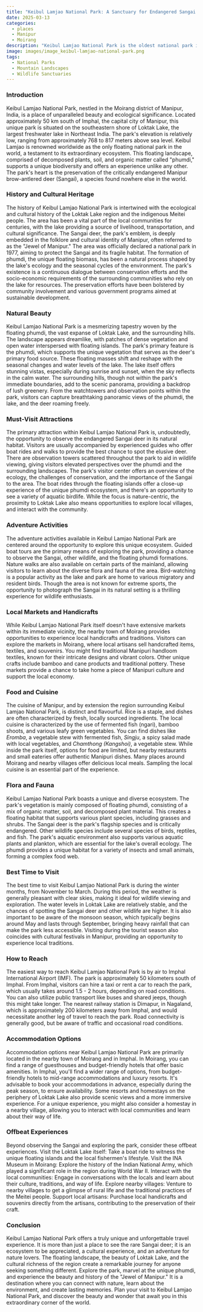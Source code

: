 ```yaml
---
title: "Keibul Lamjao National Park: A Sanctuary for Endangered Sangai Deer"
date: 2025-03-13
categories:
  - places
  - Manipur
  - Moirang
description: "Keibul Lamjao National Park is the oldest national park in Manipur and one of the last remaining habitats of the critically endangered Sangai deer (Axis porcinus), also known as the dancing deer due to its unique gait. It is a wildlife sanctuary located near Moirang town, about 40 km from the state capital Imphal. The park is part of the larger Leiyok Valley and is known for its rich biodiversity, offering a haven for nature enthusiasts and wildlife photographers."
image: images/image_keibul-lamjao-national-park.png
tags: 
  - National Parks
  - Mountain Landscapes
  - Wildlife Sanctuaries
---
```



### **Introduction**

Keibul Lamjao National Park, nestled in the Moirang district of Manipur, India, is a place of unparalleled beauty and ecological significance. Located approximately 50 km south of Imphal, the capital city of Manipur, this unique park is situated on the southeastern shore of Loktak Lake, the largest freshwater lake in Northeast India. The park's elevation is relatively low, ranging from approximately 768 to 817 meters above sea level. Keibul Lamjao is renowned worldwide as the only floating national park in the world, a testament to its extraordinary ecosystem. This floating landscape, comprised of decomposed plants, soil, and organic matter called "phumdi," supports a unique biodiversity and offers an experience unlike any other. The park's heart is the preservation of the critically endangered Manipur brow-antlered deer (Sangai), a species found nowhere else in the world.


### **History and Cultural Heritage**

The history of Keibul Lamjao National Park is intertwined with the ecological and cultural history of the Loktak Lake region and the indigenous Meitei people. The area has been a vital part of the local communities for centuries, with the lake providing a source of livelihood, transportation, and cultural significance. The Sangai deer, the park's emblem, is deeply embedded in the folklore and cultural identity of Manipur, often referred to as the "Jewel of Manipur." The area was officially declared a national park in 1977, aiming to protect the Sangai and its fragile habitat.  The formation of phumdi, the unique floating biomass, has been a natural process shaped by the lake's ecology and the seasonal cycles of the environment.  The park's existence is a continuous dialogue between conservation efforts and the socio-economic requirements of the surrounding communities who rely on the lake for resources. The preservation efforts have been bolstered by community involvement and various government programs aimed at sustainable development.


### **Natural Beauty**

Keibul Lamjao National Park is a mesmerizing tapestry woven by the floating phumdi, the vast expanse of Loktak Lake, and the surrounding hills. The landscape appears dreamlike, with patches of dense vegetation and open water interspersed with floating islands.  The park's primary feature is the phumdi, which supports the unique vegetation that serves as the deer's primary food source. These floating masses shift and reshape with the seasonal changes and water levels of the lake. The lake itself offers stunning vistas, especially during sunrise and sunset, when the sky reflects in the calm water. The surrounding hills, though not within the park's immediate boundaries, add to the scenic panorama, providing a backdrop of lush greenery. From the watchtowers and observation points within the park, visitors can capture breathtaking panoramic views of the phumdi, the lake, and the deer roaming freely.


### **Must-Visit Attractions**

The primary attraction within Keibul Lamjao National Park is, undoubtedly, the opportunity to observe the endangered Sangai deer in its natural habitat. Visitors are usually accompanied by experienced guides who offer boat rides and walks to provide the best chance to spot the elusive deer. There are observation towers scattered throughout the park to aid in wildlife viewing, giving visitors elevated perspectives over the phumdi and the surrounding landscapes. The park's visitor center offers an overview of the ecology, the challenges of conservation, and the importance of the Sangai to the area. The boat rides through the floating islands offer a close-up experience of the unique phumdi ecosystem, and there's an opportunity to see a variety of aquatic birdlife. While the focus is nature-centric, the proximity to Loktak Lake also means opportunities to explore local villages, and interact with the community.


### **Adventure Activities**

The adventure activities available in Keibul Lamjao National Park are centered around the opportunity to explore this unique ecosystem. Guided boat tours are the primary means of exploring the park, providing a chance to observe the Sangai, other wildlife, and the floating phumdi formations. Nature walks are also available on certain parts of the mainland, allowing visitors to learn about the diverse flora and fauna of the area. Bird-watching is a popular activity as the lake and park are home to various migratory and resident birds. Though the area is not known for extreme sports, the opportunity to photograph the Sangai in its natural setting is a thrilling experience for wildlife enthusiasts.


### **Local Markets and Handicrafts**

While Keibul Lamjao National Park itself doesn't have extensive markets within its immediate vicinity, the nearby town of Moirang provides opportunities to experience local handicrafts and traditions. Visitors can explore the markets in Moirang, where local artisans sell handcrafted items, textiles, and souvenirs. You might find traditional Manipuri handloom textiles, known for their intricate designs and vibrant colors. Other unique crafts include bamboo and cane products and traditional pottery. These markets provide a chance to take home a piece of Manipuri culture and support the local economy.


### **Food and Cuisine**

The cuisine of Manipur, and by extension the region surrounding Keibul Lamjao National Park, is distinct and flavourful. Rice is a staple, and dishes are often characterized by fresh, locally sourced ingredients.  The local cuisine is characterized by the use of fermented fish (ngari), bamboo shoots, and various leafy green vegetables.  You can find dishes like *Eromba*, a vegetable stew with fermented fish, *Singju*, a spicy salad made with local vegetables, and *Chamthong (Kangshoi)*, a vegetable stew. While inside the park itself, options for food are limited, but nearby restaurants and small eateries offer authentic Manipuri dishes. Many places around Moirang and nearby villages offer delicious local meals.  Sampling the local cuisine is an essential part of the experience.


### **Flora and Fauna**

Keibul Lamjao National Park boasts a unique and diverse ecosystem. The park's vegetation is mainly composed of floating phumdi, consisting of a mix of organic matter, soil, and decomposed plant material. This creates a floating habitat that supports various plant species, including grasses and shrubs. The Sangai deer is the park's flagship species and is critically endangered. Other wildlife species include several species of birds, reptiles, and fish. The park's aquatic environment also supports various aquatic plants and plankton, which are essential for the lake's overall ecology. The phumdi provides a unique habitat for a variety of insects and small animals, forming a complex food web.


### **Best Time to Visit**

The best time to visit Keibul Lamjao National Park is during the winter months, from November to March. During this period, the weather is generally pleasant with clear skies, making it ideal for wildlife viewing and exploration. The water levels in Loktak Lake are relatively stable, and the chances of spotting the Sangai deer and other wildlife are higher. It is also important to be aware of the monsoon season, which typically begins around May and lasts through September, bringing heavy rainfall that can make the park less accessible. Visiting during the tourist season also coincides with cultural festivals in Manipur, providing an opportunity to experience local traditions.


### **How to Reach**

The easiest way to reach Keibul Lamjao National Park is by air to Imphal International Airport (IMF). The park is approximately 50 kilometers south of Imphal. From Imphal, visitors can hire a taxi or rent a car to reach the park, which usually takes around 1.5 - 2 hours, depending on road conditions.  You can also utilize public transport like buses and shared jeeps, though this might take longer. The nearest railway station is Dimapur, in Nagaland, which is approximately 200 kilometers away from Imphal, and would necessitate another leg of travel to reach the park. Road connectivity is generally good, but be aware of traffic and occasional road conditions.


### **Accommodation Options**

Accommodation options near Keibul Lamjao National Park are primarily located in the nearby town of Moirang and in Imphal. In Moirang, you can find a range of guesthouses and budget-friendly hotels that offer basic amenities. In Imphal, you'll find a wider range of options, from budget-friendly hotels to mid-range accommodations and luxury resorts. It's advisable to book your accommodations in advance, especially during the peak season, to ensure availability. Some resorts and homestays on the periphery of Loktak Lake also provide scenic views and a more immersive experience. For a unique experience, you might also consider a homestay in a nearby village, allowing you to interact with local communities and learn about their way of life.


### **Offbeat Experiences**

Beyond observing the Sangai and exploring the park, consider these offbeat experiences. Visit the Loktak Lake itself: Take a boat ride to witness the unique floating islands and the local fishermen's lifestyle. Visit the INA Museum in Moirang: Explore the history of the Indian National Army, which played a significant role in the region during World War II. Interact with the local communities: Engage in conversations with the locals and learn about their culture, traditions, and way of life. Explore nearby villages: Venture to nearby villages to get a glimpse of rural life and the traditional practices of the Meitei people. Support local artisans: Purchase local handicrafts and souvenirs directly from the artisans, contributing to the preservation of their craft.


### **Conclusion**

Keibul Lamjao National Park offers a truly unique and unforgettable travel experience. It is more than just a place to see the rare Sangai deer; it is an ecosystem to be appreciated, a cultural experience, and an adventure for nature lovers. The floating landscape, the beauty of Loktak Lake, and the cultural richness of the region create a remarkable journey for anyone seeking something different. Explore the park, marvel at the unique phumdi, and experience the beauty and history of the "Jewel of Manipur." It is a destination where you can connect with nature, learn about the environment, and create lasting memories. Plan your visit to Keibul Lamjao National Park, and discover the beauty and wonder that await you in this extraordinary corner of the world.



